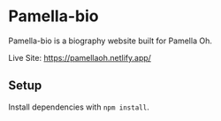 # Pamella-bio

Pamella-bio is a biography website built for Pamella Oh.

Live Site: https://pamellaoh.netlify.app/

## Setup

Install dependencies with `npm install`.

